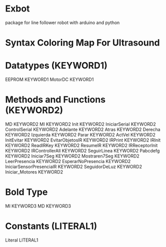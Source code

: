 # Exbot
package for line follower robot with arduino and python



# Syntax Coloring Map For Ultrasound



# Datatypes (KEYWORD1)


EEPROM	KEYWORD1
MotorDC	KEYWORD1


# Methods and Functions (KEYWORD2)

MD	KEYWORD2
MI	KEYWORD2
Init	KEYWORD2
IniciarSerial	KEYWORD2
ControlSerial	KEYWORD2
Adelante	KEYWORD2
Atras	KEYWORD2
Derecha	KEYWORD2
Izquierda	KEYWORD2
Parar	KEYWORD2
ActVel	KEYWORD2
InitEvitar	KEYWORD2
EvitarObjetosIR	KEYWORD2
IRPrint	KEYWORD2
IRInit	KEYWORD2
ReadIRKey		KEYWORD2
ResumeIR		KEYWORD2
IRReceptorInit	KEYWORD2
IRControllerAll	KEYWORD2
SeguirLinea	KEYWORD2
Pabcdefg		KEYWORD2
Iniciar7Seg	KEYWORD2
Mostraren7Seg	KEYWORD2
LeerPresencia	KEYWORD2
EsperarNoPresencia	KEYWORD2
IniciarSensorPresenciaIR	KEYWORD2
SeguidorDeLuz	KEYWORD2
Iniciar_Motores	KEYWORD2

# Bold Type

MI	KEYWORD3
MD	KEYWORD3

# Constants (LITERAL1)

Literal	LITERAL1 